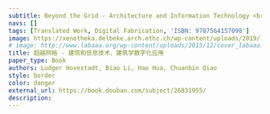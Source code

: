 ```yaml
---
subtitle: Beyond the Grid - Architecture and Information Technology <br> Applications of a Digital Architectonics
navs: []
tags: [Translated Work, Digital Fabrication, 'ISBN: 9787564157098']
image: https://xenotheka.delbeke.arch.ethz.ch/wp-content/uploads/2019/10/BeyondTheGridCover3-850x520.jpg
# image: http://www.labaaa.org/wp-content/uploads/2015/12/cover_labaaa.jpg
title: 超越网格 - 建筑和信息技术、建筑学数字化应用
paper_type: Book
authors: Ludger Hovestadt, Biao Li, Hao Hua, Chuanbin Qiao
style: border
color: danger
external_url: https://book.douban.com/subject/26831955/
description:
---
```



